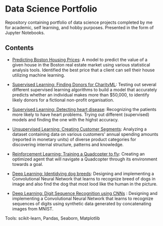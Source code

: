 # Data Science Portfolio
Repository containing portfolio of data science projects completed by me for academic, self learning, and hobby purposes. Presented in the form of Jupyter Notebooks.

## Contents



+ [Predicting Boston Housing Prices](https://github.com/hebaghonaemy/boston-housing): A model to predict the value of a given house in the Boston real estate market using various statistical analysis tools. Identified the best price that a client can sell their house utilizing machine learning.

+ [Supervised Learning: Finding Donors for CharityML](https://github.com/hebaghonaemy/Finding-donors): Testing out several different supervised learning algorithms to build a model that accurately predicts whether an individual makes more than $50,000, to identify likely donors for a fictional non-profit organisation.

+ [Supervised Learning: Detecting heart disease](https://github.com/hebaghonaemy/Heart_disease): Recognizing the patients more likely to have heart problems. Trying out different (supervised) models and finding the one with the highst accuracy.


+ [Unsupervised Learning: Creating Customer Segments](https://github.com/hebaghonaemy/customer_segments): Analyzing a dataset containing data on various customers' annual spending amounts (reported in monetary units) of diverse product categories for discovering internal structure, patterns and knowledge.

+ [Reinforcement Learning: Training a Quadcopter to fly](https://github.com/hebaghonaemy/Quadcopter-project): Creating an optimized agent that will navigate a Quadcopter through its environment towards a goal.

+ [Deep Learning: Identidying dog breeds](https://github.com/hebaghonaemy/Dog-breeds): Designing and implementing a Convolutional Neural Network that learns to recognize breed of dogs in image and also find the dog that most lood like the human in the picture.

+ [Deep Learning: Digit Sequence Recognition using CNNs]( ) : Designing and implementing a Convolutional Neural Network that learns to recognize sequences of digits using synthetic data generated by concatenating images from MNIST.



Tools: scikit-learn, Pandas, Seaborn, Matplotlib
